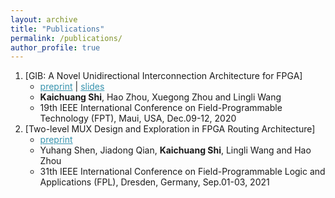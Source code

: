 ```yaml
---
layout: archive
title: "Publications"
permalink: /publications/
author_profile: true
---
```

1. [GIB: A Novel Unidirectional Interconnection Architecture for FPGA]
   * <a href="/publications/GIB.pdf" style="color:#3793ae">preprint</a> \| <a href="/publications/GIB.slide.pdf" style="color:#3793ae">slides</a>
   * **Kaichuang Shi**, Hao Zhou, Xuegong Zhou and Lingli Wang
   * 19th IEEE International Conference on Field-Programmable Technology (FPT), Maui, USA, Dec.09-12, 2020
2. [Two-level MUX Design and Exploration in FPGA Routing Architecture]
   * <a href="/publications/Two-level MUX Design and Exploration in FPGA Routing Architecture.pdf" style="color:#3793ae">preprint</a>
   * Yuhang Shen, Jiadong Qian, **Kaichuang Shi**, Lingli Wang and Hao Zhou
   * 31th IEEE International Conference on Field-Programmable Logic and Applications (FPL), Dresden, Germany, Sep.01-03, 2021
